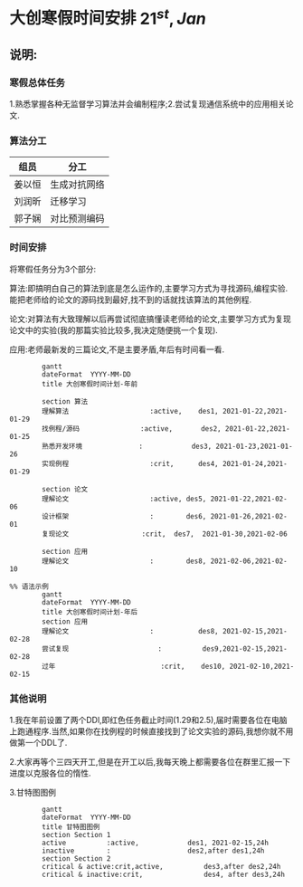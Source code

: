 

# 大创寒假时间安排	$21^{st},Jan$

## 说明:

### 寒假总体任务

1.熟悉掌握各种无监督学习算法并会编制程序;2.尝试复现通信系统中的应用相关论文.

### 算法分工

| 组员   | 分工         |
| ------ | ------------ |
| 姜以恒 | 生成对抗网络 |
| 刘润昕 | 迁移学习     |
| 郭子娴 | 对比预测编码 |

### 时间安排

将寒假任务分为3个部分:

算法:即搞明白自己的算法到底是怎么运作的,主要学习方式为寻找源码,编程实验.能把老师给的论文的源码找到最好,找不到的话就找该算法的其他例程.

论文:对算法有大致理解以后再尝试彻底搞懂读老师给的论文,主要学习方式为复现论文中的实验(我的那篇实验比较多,我决定随便挑一个复现).

应用:老师最新发的三篇论文,不是主要矛盾,年后有时间看一看.

```mermaid
        gantt
        dateFormat  YYYY-MM-DD
        title 大创寒假时间计划-年前

        section 算法
        理解算法					:active,	des1, 2021-01-22,2021-01-29
        找例程/源码               :active,		des2, 2021-01-22,2021-01-25
        熟悉开发环境              :			 des3, 2021-01-23,2021-01-26
        实现例程					:crit,		des4, 2021-01-24,2021-01-29

        section 论文
        理解论文					:active, des5, 2021-01-22,2021-02-06
        设计框架					:		 des6, 2021-01-26,2021-02-01
        复现论文                  :crit,  des7,	 2021-01-30,2021-02-06

        section 应用
        理解论文                    :		 des8, 2021-02-06,2021-02-10
```

```mermaid
%% 语法示例
        gantt
        dateFormat  YYYY-MM-DD
        title 大创寒假时间计划-年后
        section 应用
        理解论文                    :			des8, 2021-02-15,2021-02-28
        尝试复现					  :			 des9,2021-02-15,2021-02-28
        过年							:crit,	  des10, 2021-02-10,2021-02-15
```

### 其他说明

1.我在年前设置了两个DDl,即红色任务截止时间(1.29和2.5),届时需要各位在电脑上跑通程序.当然,如果你在找例程的时候直接找到了论文实验的源码,我想你就不用做第一个DDL了.

2.大家再等个三四天开工,但是在开工以后,我每天晚上都需要各位在群里汇报一下进度以克服各位的惰性.

3.甘特图图例

```mermaid
        gantt
        dateFormat  YYYY-MM-DD
        title 甘特图图例
        section Section 1
        active			:active,			des1, 2021-02-15,24h
        inactive		:			 		des2,after des1,24h
        section Section 2
        critical & active:crit,active,			des3,after des2,24h
        critical & inactive:crit,				des4, after des3,24h
```

